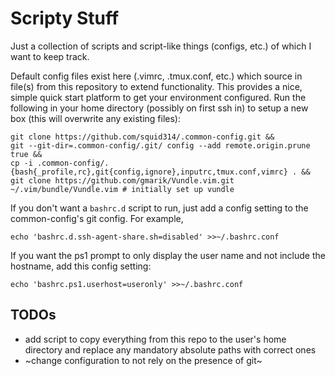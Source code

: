 # Scripty Stuff
Just a collection of scripts and script-like things (configs, etc.) of which I want to keep track.

Default config files exist here (.vimrc, .tmux.conf, etc.) which source in file(s) from this repository to extend functionality. This provides a nice, simple quick start platform to get your environment configured. Run the following in your home directory (possibly on first ssh in) to setup a new box (this will overwrite any existing files):

    git clone https://github.com/squid314/.common-config.git &&
    git --git-dir=.common-config/.git/ config --add remote.origin.prune true &&
    cp -i .common-config/.{bash{_profile,rc},git{config,ignore},inputrc,tmux.conf,vimrc} . &&
    git clone https://github.com/gmarik/Vundle.vim.git ~/.vim/bundle/Vundle.vim # initially set up vundle

If you don't want a `bashrc.d` script to run, just add a config setting to the common-config's git config. For example,

    echo 'bashrc.d.ssh-agent-share.sh=disabled' >>~/.bashrc.conf

If you want the ps1 prompt to only display the user name and not include the hostname, add this config setting:

    echo 'bashrc.ps1.userhost=useronly' >>~/.bashrc.conf

## TODOs

* add script to copy everything from this repo to the user's home directory and replace any mandatory absolute paths with correct ones
* ~change configuration to not rely on the presence of git~
